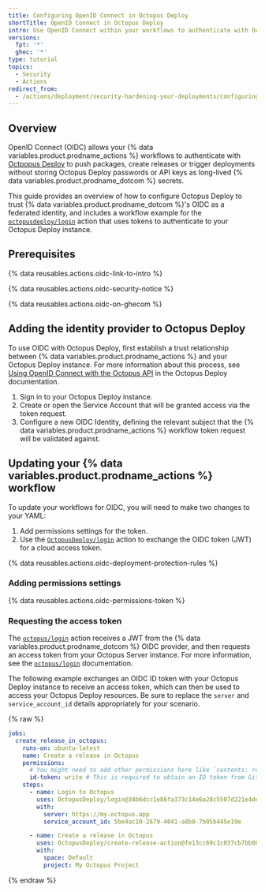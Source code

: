 ```yaml
---
title: Configuring OpenID Connect in Octopus Deploy
shortTitle: OpenID Connect in Octopus Deploy
intro: Use OpenID Connect within your workflows to authenticate with Octopus Deploy.
versions:
  fpt: '*'
  ghec: '*'
type: tutorial
topics:
  - Security
  - Actions
redirect_from:
  - /actions/deployment/security-hardening-your-deployments/configuring-openid-connect-in-octopus-deploy
---
```


## Overview

OpenID Connect (OIDC) allows your {% data variables.product.prodname_actions %} workflows to authenticate with [Octpopus Deploy](https://octopus.com/) to push packages, create releases or trigger deployments without storing Octopus Deploy passwords or API keys as long-lived {% data variables.product.prodname_dotcom %} secrets.

This guide provides an overview of how to configure Octopus Deploy to trust {% data variables.product.prodname_dotcom %}'s OIDC as a federated identity, and includes a workflow example for the [`octopusdeploy/login`](https://github.com/OctopusDeploy/login) action that uses tokens to authenticate to your Octopus Deploy instance.

## Prerequisites

{% data reusables.actions.oidc-link-to-intro %}

{% data reusables.actions.oidc-security-notice %}

{% data reusables.actions.oidc-on-ghecom %}

## Adding the identity provider to Octopus Deploy

To use OIDC with Octopus Deploy, first establish a trust relationship between {% data variables.product.prodname_actions %} and your Octopus Deploy instance. For more information about this process, see [Using OpenID Connect with the Octopus API](https://octopus.com/docs/octopus-rest-api/openid-connect) in the Octopus Deploy documentation.

1. Sign in to your Octopus Deploy instance.
1. Create or open the Service Account that will be granted access via the token request.
1. Configure a new OIDC Identity, defining the relevant subject that the {% data variables.product.prodname_actions %} workflow token request will be validated against.

## Updating your {% data variables.product.prodname_actions %} workflow

To update your workflows for OIDC, you will need to make two changes to your YAML:
1. Add permissions settings for the token.
1. Use the [`OctopusDeploy/login`](https://github.com/OctopusDeploy/login) action to exchange the OIDC token (JWT) for a cloud access token.

{% data reusables.actions.oidc-deployment-protection-rules %}

### Adding permissions settings

{% data reusables.actions.oidc-permissions-token %}

### Requesting the access token

The [`octopus/login`](https://github.com/OctopusDeploy/login) action receives a JWT from the {% data variables.product.prodname_dotcom %} OIDC provider, and then requests an access token from your Octopus Server instance. For more information, see the [`octopus/login`](https://github.com/OctopusDeploy/login) documentation.

The following example exchanges an OIDC ID token with your Octopus Deploy instance to receive an access token, which can then be used to access your Octopus Deploy resources. Be sure to replace the `server` and `service_account_id` details appropriately for your scenario.

{% raw %}

```yaml copy
jobs:
  create_release_in_octopus:
    runs-on: ubuntu-latest
    name: Create a release in Octopus
    permissions:
      # You might need to add other permissions here like `contents: read` depending on what else your job needs to do
      id-token: write # This is required to obtain an ID token from GitHub Actions for the job
    steps:
      - name: Login to Octopus
        uses: OctopusDeploy/login@34b6dcc1e86fa373c14e6a28c5507d221e4de629 #v1.0.2
        with:
          server: https://my.octopus.app
          service_account_id: 5be4ac10-2679-4041-a8b0-7b05b445e19e

      - name: Create a release in Octopus
        uses: OctopusDeploy/create-release-action@fe13cc69c1c037cb7bb085981b152f5e35257e1f #v3.2.2
        with:
          space: Default
          project: My Octopus Project
```

 {% endraw %}
 